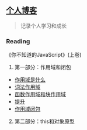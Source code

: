 ## <a href="https://jayconscious.github.io/blog/" target="_blank">个人博客</a>
> 记录个人学习和成长


### Reading
《你不知道的JavaScript》(上卷)
  1.  第一部分：作用域和闭包
  - [作用域是什么](https://jayconscious.github.io/blog/book/dontknowjs/scope.html)
  - [词法作用域](https://jayconscious.github.io/blog/book/dontknowjs/lexingscope.html)
  - [函数作用域和块作用域](https://jayconscious.github.io/blog/book/dontknowjs/fnblockscope.html)
  - [提升](https://jayconscious.github.io/blog/book/dontknowjs/hoisting.html)
  - [作用域闭包](https://jayconscious.github.io/blog/book/dontknowjs/scopeclosure.html)
  
  2.  第二部分：this和对象原型





